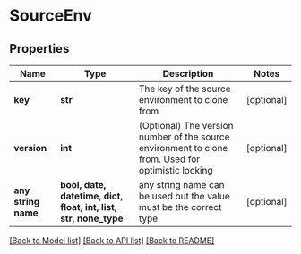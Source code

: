 # SourceEnv


## Properties
Name | Type | Description | Notes
------------ | ------------- | ------------- | -------------
**key** | **str** | The key of the source environment to clone from | [optional] 
**version** | **int** | (Optional) The version number of the source environment to clone from. Used for optimistic locking | [optional] 
**any string name** | **bool, date, datetime, dict, float, int, list, str, none_type** | any string name can be used but the value must be the correct type | [optional]

[[Back to Model list]](../README.md#documentation-for-models) [[Back to API list]](../README.md#documentation-for-api-endpoints) [[Back to README]](../README.md)



